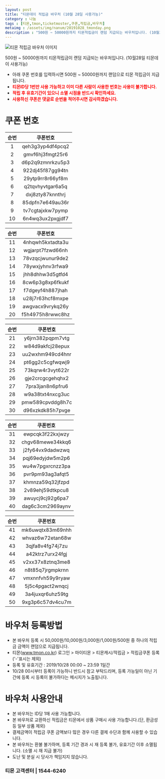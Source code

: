 ```yaml
---
layout: post
title: "티몬데이 적립금 바우처 (10월 28일 사용가능)"
category : 나눔
tags : [티몬,tmon,ticketmoster,쿠폰,적립금,바우처]
metaimg : /assets/img/nanum/20191028_tmonday.png
description : "500원 ~ 50000원까지 티몬적립금이 랜덤 지급되는 바우처입니다. (10월28일 티몬데이 사용가능)"
---
```


![티몬 적립금 바우처 이미지](/assets/img/nanum/20191028_tmonday.png)

500원 ~ 50000원까지 티몬적립금이 랜덤 지급되는 바우처입니다. (10월28일 티몬데이 사용가능)
- 아래 쿠폰 번호를 입력하시면 500원 ~ 50000원까지 랜덤으로 티몬 적립금이 지급됩니다.    
- <b style="color:red">티몬ID당 1번만 사용 가능하고 이미 다른 사람이 사용한 번호는 사용이 불가합니다.</b>    
- <b style="color:red">적립 후 유효기간이 있으니 소멸 시점을 반드시 확인하세요.</b>
- <b style="color:red">사용하신 쿠폰은 댓글로 순번을 적어주시면 감사하겠습니다.</b>


# 쿠폰 번호 #

| 순번 | 쿠폰번호 |     
|:----:|:----:|       
|1|qeh3g3yp4df4pcq2|           
|2|gmvf6hj3fmgt25r6|     
|3|d6p2q9zmnrkzu5p3|     
|4|922dj45f87gg94tn|      
|5|29ytp9rr8r66yf8m|      
|6|q2tqvhyvtgar6a5q|      
|7|dxj8zty87knnthrj|      
|8|85dpfn7e649au36r|      
|9|tv7cgtajxkw7pymp|       
|10|6n4wq3ux2pxgjdf7|      


| 순번 | 쿠폰번호 |     
|:----:|:----:|       
|11|4nhqwh5kxtadta3u|           
|12|wgjarpt7fzwd66nh|     
|13|78vzqcjwunur9de2|     
|14|78ywxjyhnv3rfwa9|      
|15|jhh8dhhw3d5gtfd4|      
|16|8cw6p3g8xp6fkukf|      
|17|f7dgeyf4h887jhah|      
|18|u28j7r63hcf8mxpe|      
|19|awgvacx9vrykq26y|       
|20|f5h4975h8rwwc8hz|     


| 순번 | 쿠폰번호 |     
|:----:|:----:|       
|21|y6jrn382pqpm7vtg|           
|22|w84d9akfcj28epux|     
|23|uu2wxhm949cd4hnr|     
|24|pt6gg2c5cgfwqwj9|      
|25|73kqrw4r3vyt622r|      
|26|gje2crcgcgehqhx2|      
|27|7pra3jan8n6pfru6|      
|28|w9a38txt4nxcg3uc|
|29|pmw589cpvddg8h7c|             
|30|d96xzkdk85h7pvge|     

| 순번 | 쿠폰번호 |     
|:----:|:----:|       
|31|ewpcqk3f22kxjwzy|           
|32|chgv68mewe34kkq6|     
|33|j2fy64vx9dadwzwq|     
|34|pqj69edyjdw5m2p6|      
|35|wu4w7pgxrcnzz3pa|      
|36|pvr9pm93ag3afqt5|      
|37|khmnza59q32jfzpd|      
|38|2v89ehj59dtkpcu8|      
|39|awuycj9cj92g6pa7|       
|40|dag6c3cm2969aynv|       

| 순번 | 쿠폰번호 |     
|:----:|:----:|       
|41|mk6uwqtx83m69nhh|           
|42|whvaz6w72etan68w|     
|43|3qjfa8v4fg74j7zu|     
|44|a42ktrz7urx24fgj|      
|45|v2xx37x8ztnq3me8|      
|46|n8t85q7jrgmpkrnn|      
|47|vmxnnfvh59y9ryaw|      
|48|5j5c4pgact2wnqcj|      
|49|3a4juxqr6uhz59tg|       
|50|9xg3p6c57dv4cu7m|       
 

# 바우처 등록방법 #
- 본 바우처 등록 시 50,000원/10,000원/3,000원/1,000원/500원 중 하나의 적립금 금액이 랜덤으로 지급됩니다.
- 티몬(www.tmon.co.kr) 로그인 > 마이티몬 > 티몬캐시/적립금 > 적립금쿠폰 등록 ('-'표시는 제외)
- 등록 및 유효기간 : 2019/10/28 00:00 ~ 23:59 1일간    
- 10/28 00시부터 등록이 가능하니 반드시 참고 부탁드리며, 등록 가능일이 아닌 기간에 등록 시 등록이 불가하다는 메시지가 노출됩니다.

# 바우처 사용안내 #
- 본 바우처는 ID당 1매 사용 가능합니다.
- 본 바우처로 교환하신 적립금은 티몬에서 상품 구매시 사용 가능합니다.(단, 환금성 등 일부 상품 제외)
- 결제금액이 적립금 쿠폰 금액보다 많은 경우 다른 결제 수단과 함께 사용할 수 있습니다.
- 본 바우처는 환불 불가하며, 등록 기간 경과 시 재 등록 불가, 유효기간 이후 소멸됩니다. (소멸 시 재 지급 불가)
- 도난 및 분실 시 당사가 책임지지 않습니다.

### 티몬 고객센터 | 1544-6240 ###

